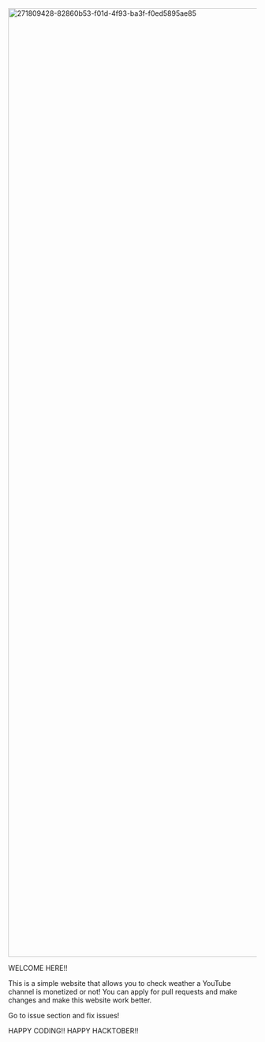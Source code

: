 <img width="1920" alt="271809428-82860b53-f01d-4f93-ba3f-f0ed5895ae85" src="https://github.com/Mohdtsf/JS_Weather_App/assets/97387059/2bed50f8-2a9e-4b58-a7a8-1e795cc6eedc">

WELCOME HERE!!

This is a simple website that allows you to check weather a YouTube channel is monetized or not! You can apply for pull requests and make changes and make this website work better.

Go to issue section and fix issues!

HAPPY CODING!! HAPPY HACKTOBER!!
